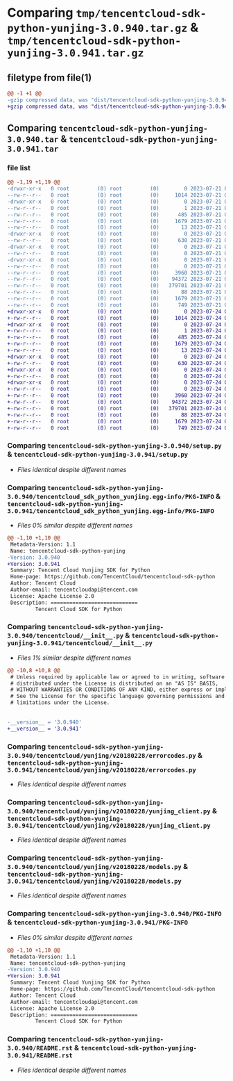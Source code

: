 # Comparing `tmp/tencentcloud-sdk-python-yunjing-3.0.940.tar.gz` & `tmp/tencentcloud-sdk-python-yunjing-3.0.941.tar.gz`

## filetype from file(1)

```diff
@@ -1 +1 @@
-gzip compressed data, was "dist/tencentcloud-sdk-python-yunjing-3.0.940.tar", last modified: Fri Jul 21 00:56:24 2023, max compression
+gzip compressed data, was "dist/tencentcloud-sdk-python-yunjing-3.0.941.tar", last modified: Mon Jul 24 00:48:45 2023, max compression
```

## Comparing `tencentcloud-sdk-python-yunjing-3.0.940.tar` & `tencentcloud-sdk-python-yunjing-3.0.941.tar`

### file list

```diff
@@ -1,19 +1,19 @@
-drwxr-xr-x   0 root         (0) root         (0)        0 2023-07-21 00:56:24.000000 tencentcloud-sdk-python-yunjing-3.0.940/
--rw-r--r--   0 root         (0) root         (0)     1014 2023-07-21 00:56:24.000000 tencentcloud-sdk-python-yunjing-3.0.940/setup.py
-drwxr-xr-x   0 root         (0) root         (0)        0 2023-07-21 00:56:24.000000 tencentcloud-sdk-python-yunjing-3.0.940/tencentcloud_sdk_python_yunjing.egg-info/
--rw-r--r--   0 root         (0) root         (0)        1 2023-07-21 00:56:24.000000 tencentcloud-sdk-python-yunjing-3.0.940/tencentcloud_sdk_python_yunjing.egg-info/dependency_links.txt
--rw-r--r--   0 root         (0) root         (0)      485 2023-07-21 00:56:24.000000 tencentcloud-sdk-python-yunjing-3.0.940/tencentcloud_sdk_python_yunjing.egg-info/SOURCES.txt
--rw-r--r--   0 root         (0) root         (0)     1679 2023-07-21 00:56:24.000000 tencentcloud-sdk-python-yunjing-3.0.940/tencentcloud_sdk_python_yunjing.egg-info/PKG-INFO
--rw-r--r--   0 root         (0) root         (0)       13 2023-07-21 00:56:24.000000 tencentcloud-sdk-python-yunjing-3.0.940/tencentcloud_sdk_python_yunjing.egg-info/top_level.txt
-drwxr-xr-x   0 root         (0) root         (0)        0 2023-07-21 00:56:24.000000 tencentcloud-sdk-python-yunjing-3.0.940/tencentcloud/
--rw-r--r--   0 root         (0) root         (0)      630 2023-07-21 00:56:24.000000 tencentcloud-sdk-python-yunjing-3.0.940/tencentcloud/__init__.py
-drwxr-xr-x   0 root         (0) root         (0)        0 2023-07-21 00:56:24.000000 tencentcloud-sdk-python-yunjing-3.0.940/tencentcloud/yunjing/
--rw-r--r--   0 root         (0) root         (0)        0 2023-07-21 00:56:24.000000 tencentcloud-sdk-python-yunjing-3.0.940/tencentcloud/yunjing/__init__.py
-drwxr-xr-x   0 root         (0) root         (0)        0 2023-07-21 00:56:24.000000 tencentcloud-sdk-python-yunjing-3.0.940/tencentcloud/yunjing/v20180228/
--rw-r--r--   0 root         (0) root         (0)        0 2023-07-21 00:56:24.000000 tencentcloud-sdk-python-yunjing-3.0.940/tencentcloud/yunjing/v20180228/__init__.py
--rw-r--r--   0 root         (0) root         (0)     3960 2023-07-21 00:56:24.000000 tencentcloud-sdk-python-yunjing-3.0.940/tencentcloud/yunjing/v20180228/errorcodes.py
--rw-r--r--   0 root         (0) root         (0)    94372 2023-07-21 00:56:24.000000 tencentcloud-sdk-python-yunjing-3.0.940/tencentcloud/yunjing/v20180228/yunjing_client.py
--rw-r--r--   0 root         (0) root         (0)   379701 2023-07-21 00:56:24.000000 tencentcloud-sdk-python-yunjing-3.0.940/tencentcloud/yunjing/v20180228/models.py
--rw-r--r--   0 root         (0) root         (0)       88 2023-07-21 00:56:24.000000 tencentcloud-sdk-python-yunjing-3.0.940/setup.cfg
--rw-r--r--   0 root         (0) root         (0)     1679 2023-07-21 00:56:24.000000 tencentcloud-sdk-python-yunjing-3.0.940/PKG-INFO
--rw-r--r--   0 root         (0) root         (0)      749 2023-07-21 00:56:24.000000 tencentcloud-sdk-python-yunjing-3.0.940/README.rst
+drwxr-xr-x   0 root         (0) root         (0)        0 2023-07-24 00:48:45.000000 tencentcloud-sdk-python-yunjing-3.0.941/
+-rw-r--r--   0 root         (0) root         (0)     1014 2023-07-24 00:48:45.000000 tencentcloud-sdk-python-yunjing-3.0.941/setup.py
+drwxr-xr-x   0 root         (0) root         (0)        0 2023-07-24 00:48:45.000000 tencentcloud-sdk-python-yunjing-3.0.941/tencentcloud_sdk_python_yunjing.egg-info/
+-rw-r--r--   0 root         (0) root         (0)        1 2023-07-24 00:48:45.000000 tencentcloud-sdk-python-yunjing-3.0.941/tencentcloud_sdk_python_yunjing.egg-info/dependency_links.txt
+-rw-r--r--   0 root         (0) root         (0)      485 2023-07-24 00:48:45.000000 tencentcloud-sdk-python-yunjing-3.0.941/tencentcloud_sdk_python_yunjing.egg-info/SOURCES.txt
+-rw-r--r--   0 root         (0) root         (0)     1679 2023-07-24 00:48:45.000000 tencentcloud-sdk-python-yunjing-3.0.941/tencentcloud_sdk_python_yunjing.egg-info/PKG-INFO
+-rw-r--r--   0 root         (0) root         (0)       13 2023-07-24 00:48:45.000000 tencentcloud-sdk-python-yunjing-3.0.941/tencentcloud_sdk_python_yunjing.egg-info/top_level.txt
+drwxr-xr-x   0 root         (0) root         (0)        0 2023-07-24 00:48:45.000000 tencentcloud-sdk-python-yunjing-3.0.941/tencentcloud/
+-rw-r--r--   0 root         (0) root         (0)      630 2023-07-24 00:48:45.000000 tencentcloud-sdk-python-yunjing-3.0.941/tencentcloud/__init__.py
+drwxr-xr-x   0 root         (0) root         (0)        0 2023-07-24 00:48:45.000000 tencentcloud-sdk-python-yunjing-3.0.941/tencentcloud/yunjing/
+-rw-r--r--   0 root         (0) root         (0)        0 2023-07-24 00:48:45.000000 tencentcloud-sdk-python-yunjing-3.0.941/tencentcloud/yunjing/__init__.py
+drwxr-xr-x   0 root         (0) root         (0)        0 2023-07-24 00:48:45.000000 tencentcloud-sdk-python-yunjing-3.0.941/tencentcloud/yunjing/v20180228/
+-rw-r--r--   0 root         (0) root         (0)        0 2023-07-24 00:48:45.000000 tencentcloud-sdk-python-yunjing-3.0.941/tencentcloud/yunjing/v20180228/__init__.py
+-rw-r--r--   0 root         (0) root         (0)     3960 2023-07-24 00:48:45.000000 tencentcloud-sdk-python-yunjing-3.0.941/tencentcloud/yunjing/v20180228/errorcodes.py
+-rw-r--r--   0 root         (0) root         (0)    94372 2023-07-24 00:48:45.000000 tencentcloud-sdk-python-yunjing-3.0.941/tencentcloud/yunjing/v20180228/yunjing_client.py
+-rw-r--r--   0 root         (0) root         (0)   379701 2023-07-24 00:48:45.000000 tencentcloud-sdk-python-yunjing-3.0.941/tencentcloud/yunjing/v20180228/models.py
+-rw-r--r--   0 root         (0) root         (0)       88 2023-07-24 00:48:45.000000 tencentcloud-sdk-python-yunjing-3.0.941/setup.cfg
+-rw-r--r--   0 root         (0) root         (0)     1679 2023-07-24 00:48:45.000000 tencentcloud-sdk-python-yunjing-3.0.941/PKG-INFO
+-rw-r--r--   0 root         (0) root         (0)      749 2023-07-24 00:48:45.000000 tencentcloud-sdk-python-yunjing-3.0.941/README.rst
```

### Comparing `tencentcloud-sdk-python-yunjing-3.0.940/setup.py` & `tencentcloud-sdk-python-yunjing-3.0.941/setup.py`

 * *Files identical despite different names*

### Comparing `tencentcloud-sdk-python-yunjing-3.0.940/tencentcloud_sdk_python_yunjing.egg-info/PKG-INFO` & `tencentcloud-sdk-python-yunjing-3.0.941/tencentcloud_sdk_python_yunjing.egg-info/PKG-INFO`

 * *Files 0% similar despite different names*

```diff
@@ -1,10 +1,10 @@
 Metadata-Version: 1.1
 Name: tencentcloud-sdk-python-yunjing
-Version: 3.0.940
+Version: 3.0.941
 Summary: Tencent Cloud Yunjing SDK for Python
 Home-page: https://github.com/TencentCloud/tencentcloud-sdk-python
 Author: Tencent Cloud
 Author-email: tencentcloudapi@tencent.com
 License: Apache License 2.0
 Description: ============================
         Tencent Cloud SDK for Python
```

### Comparing `tencentcloud-sdk-python-yunjing-3.0.940/tencentcloud/__init__.py` & `tencentcloud-sdk-python-yunjing-3.0.941/tencentcloud/__init__.py`

 * *Files 1% similar despite different names*

```diff
@@ -10,8 +10,8 @@
 # Unless required by applicable law or agreed to in writing, software
 # distributed under the License is distributed on an "AS IS" BASIS,
 # WITHOUT WARRANTIES OR CONDITIONS OF ANY KIND, either express or implied.
 # See the License for the specific language governing permissions and
 # limitations under the License.
 
 
-__version__ = '3.0.940'
+__version__ = '3.0.941'
```

### Comparing `tencentcloud-sdk-python-yunjing-3.0.940/tencentcloud/yunjing/v20180228/errorcodes.py` & `tencentcloud-sdk-python-yunjing-3.0.941/tencentcloud/yunjing/v20180228/errorcodes.py`

 * *Files identical despite different names*

### Comparing `tencentcloud-sdk-python-yunjing-3.0.940/tencentcloud/yunjing/v20180228/yunjing_client.py` & `tencentcloud-sdk-python-yunjing-3.0.941/tencentcloud/yunjing/v20180228/yunjing_client.py`

 * *Files identical despite different names*

### Comparing `tencentcloud-sdk-python-yunjing-3.0.940/tencentcloud/yunjing/v20180228/models.py` & `tencentcloud-sdk-python-yunjing-3.0.941/tencentcloud/yunjing/v20180228/models.py`

 * *Files identical despite different names*

### Comparing `tencentcloud-sdk-python-yunjing-3.0.940/PKG-INFO` & `tencentcloud-sdk-python-yunjing-3.0.941/PKG-INFO`

 * *Files 0% similar despite different names*

```diff
@@ -1,10 +1,10 @@
 Metadata-Version: 1.1
 Name: tencentcloud-sdk-python-yunjing
-Version: 3.0.940
+Version: 3.0.941
 Summary: Tencent Cloud Yunjing SDK for Python
 Home-page: https://github.com/TencentCloud/tencentcloud-sdk-python
 Author: Tencent Cloud
 Author-email: tencentcloudapi@tencent.com
 License: Apache License 2.0
 Description: ============================
         Tencent Cloud SDK for Python
```

### Comparing `tencentcloud-sdk-python-yunjing-3.0.940/README.rst` & `tencentcloud-sdk-python-yunjing-3.0.941/README.rst`

 * *Files identical despite different names*

